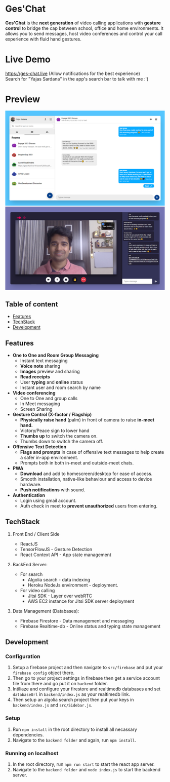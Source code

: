 # Ges'Chat
**Ges'Chat** is the **next generation** of video calling applications with **gesture control** to bridge the cap between school, office and home environments. It allows you to send messages, host video conferences and control your call experience with fluid hand gestures.

# Live Demo
https://ges-chat.live (Allow notifications for the best experience)<br>
Search for "Yajas Sardana" in the app's search bar to talk with me :')
# Preview
![Chat](https://github.com/Yajassardana/Ges-Chat/blob/master/Chat_Preview.png)
![Meet](https://github.com/Yajassardana/Ges-Chat/blob/master/In_Meet_Preview.png)

## Table of content
  - [Features](#features)
  - [TechStack](#techstack)
  - [Development](#development)
## Features
- **One to One and Room Group Messaging**
  - Instant text messaging
  - **Voice note** sharing
  - **Images** preview and sharing
  - **Read receipts**
  - User **typing** and **online** status
  - Instant user and room search by name
- **Video conferencing**
  - One to One and group calls
  - In Meet messaging
  - Screen Sharing
- **Gesture Control (X-factor / Flagship)**
  - **Physically raise hand** (palm) in front of camera to raise **in-meet hand.**
  - Victory/Peace sign to lower hand
  - **Thumbs up** to switch the camera on.
  - Thumbs down to switch the camera off.
- **Offensive Text Detection**
  - **Flags and prompts** in case of offensive text messages to help create a safer in-app environment.
  - Prompts both in both in-meet and outside-meet chats.
- **PWA**
  - **Download** and add to homescreen/desktop for ease of access.
  - Smooth installation, native-like behaviour and access to device hardware.
  - **Push notifications** with sound.
- **Authentication**
  - Login using gmail account.
  - Auth check in meet to **prevent unauthorized** users from entering.
## TechStack
1. Front End / Client Side
   - ReactJS
   - TensorFlowJS - Gesture Detection
   - React Context API - App state management
2. BackEnd Server:
    - For search
      - Algolia search - data indexing
      - Heroku NodeJs environment - deployment.
    - For video calling
      - Jitsi SDK - Layer over webRTC
      - AWS EC2 instance for Jitsi SDK server deployment

3. Data Management (Databases): 
    - Firebase Firestore - Data management and messaging
    - Firebase Realtime-db - Online status and typing state management
## Development
### Configuration
 1. Setup a firebase project and then navigate to `src/firebase` and put your `firebase config` object there.
 2. Then go to your project settings in firebase then get a service account file from there and go put it on `backend` folder. 
 3. Intiliaze and configure your firestore and realtimedb databases and set `databaseUrl` in `backend/index.js` as your realtimedb link.
 4. Then setup an algolia search project then put your keys in `backend/index.js` and `src/Sidebar.js`.
### Setup
1. Run `npm install` in the root directory to install all necassary dependencies.
2. Navigate to the `backend folder` and again, run `npm install`.
### Running on localhost
1. In the root directory, run `npm run start` to start the react app server.
2. Navigate to the `backend folder` and `node index.js` to start the backend server.
